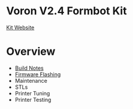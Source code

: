 # Voron V2.4 Formbot Kit
[Kit Website](https://www.formbot3d.com/products/voron-24-r2-pro-corexy-3d-printer-kit-with-m8p-cb1-board-and-canbus-wiring-system?VariantsId=10457)

# Overview

* [Build Notes](https://github.com/FORMBOT/Voron-2.4/tree/main/Build%20Notes)
* [Firmware Flashing](https://github.com/FORMBOT/Voron-2.4/tree/main/Firmware%20Flashing)
* Maintenance
* STLs
* Printer Tuning
* Printer Testing
